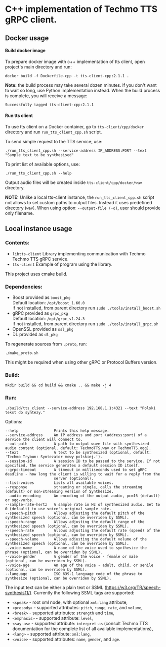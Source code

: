 # C++ implementation of Techmo TTS gRPC client.


## Docker usage

#### Build docker image

To prepare docker image with c++ implementation of tts client, open project's main directory and run:

```
docker build -f Dockerfile-cpp -t tts-client-cpp:2.1.1 . 
```
**Note:** the build process may take several dozen minutes. If you don't want to wait so long, use Python implementation instead.
When the build process is complete, you will receive a message:
```
Successfully tagged tts-client-cpp:2.1.1
```

#### Run tts client

To use tts client on a Docker container, go to `tts-client/cpp/docker` directory and run `run_tts_client_cpp.sh` script.

To send simple request to the TTS service, use:
```
./run_tts_client_cpp.sh --service-address IP_ADDRESS:PORT --text "Sample text to be synthesised"
```

To print list of available options, use:
```
./run_tts_client_cpp.sh --help
```
Output audio files will be created inside `tts-client/cpp/docker/wav` directory.

**NOTE:** Unlike a local tts-client instance, the `run_tts_client_cpp.sh` script not allows to set custom paths to output files. Instead it uses predefined directory (`wav`). When using option: `--output-file (-o)`, user should provide only filename.



## Local instance usage


### Contents:
- `libtts-client`     Library implementing communication with Techmo Techmo TTS gRPC service.
- `tts-client`        Example of program using the library.

This project uses cmake build.

### Dependencies:  

- Boost     provided as `boost_pkg`  
    Default location: `/opt/boost_1.60.0`  
    If not installed, from parent directory run `sudo ./tools/install_boost.sh`  
- gRPC      provided as `grpc_pkg`  
    Default location: `/opt/grpc_v1.24.3`  
    If not installed, from parent directory run `sudo ./tools/install_grpc.sh`  
- OpenSSL   provided as `ssl_pkg`  
- DL        provided as `dl_pkg`  

To regenerate sources from `.proto`, run:
```
./make_proto.sh
```
This might be required when using other gRPC or Protocol Buffers version.

### Build:
```
mkdir build && cd build && cmake .. && make -j 4
```

### Run:
```
./build/tts_client --service-address 192.168.1.1:4321 --text "Polski tekst do syntezy."
```

Options:
```
--help                Prints this help message.
--service-address     An IP address and port (address:port) of a service the client will connect to.
--out-path            A path to output wave file with synthesized audio content (optional, default: TechmoTTS.wav or TechmoTTS.ogg).
--text                A text to be synthesized (optional, default: 'Techmo Trybun: Syntezator mowy polskiej.').
--session-id          A session ID to be passed to the service. If not specified, the service generates a default session ID itself.
--grpc-timeout        A timeout in milliseconds used to set gRPC deadline - how long the client is willing to wait for a reply from the
                      server (optional).
--list-voices         Lists all available voices.
--response            streaming or single, calls the streaming (default) or non-streaming version of Synthesize.
--audio-encoding      An encoding of the output audio, pcm16 (default) or ogg-vorbs.
--sample-rate-hertz   A sample rate in Hz of synthesized audio. Set to 0 (default) to use voice's original sample rate.
--speech-pitch        Allows adjusting the default pitch of the synthesized speech (optional, can be overriden by SSML).
--speech-range        Allows adjusting the default range of the synthesized speech (optional, can be overriden by SSML).
--speech-rate         Allows adjusting the default rate (speed) of the synthesized speech (optional, can be overriden by SSML).
--speech-volume       Allows adjusting the default volume of the synthesized speech (optional, can be overriden by SSML).
--voice-name          A name od the voice used to synthesize the phrase (optional, can be overriden by SSML).
--voice-gender        A gender of the voice - female or male (optional, can be overriden by SSML).
--voice-age           An age of the voice - adult, child, or senile (optional, can be overriden by SSML).
--language            ISO 639-1 language code of the phrase to synthesize (optional, can be overriden by SSML).
```

The input text can be either a plain text or SSML (https://w3.org/TR/speech-synthesis11/).
Currently the following SSML tags are supported:
- `<speak>` - root xml node, with optional `xml:lang` attribute,
- `<prosody>` - supported attributes: `pitch`, `range`, `rate`, and `volume`,
- `<break>` - supported attributes: `strength` and `time`,
- `<emphasis>` - supported attribute: `level`,
- `<say-as>` - supported attribute: `interpret-as` (consult Techmo TTS documentation for the complete list of all available implementations),
- `<lang>` - supported attribute: `xml:lang`,
- `<voice>` - supported attributes: `name`, `gender`, and `age`.

